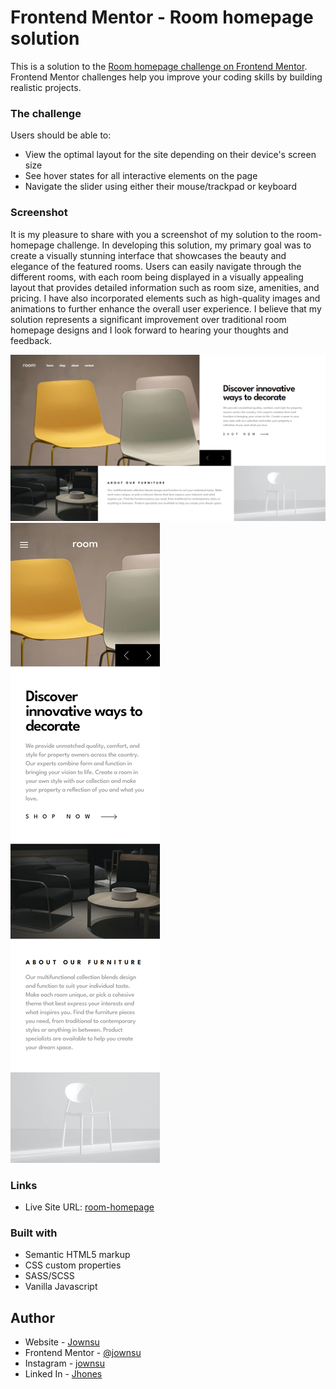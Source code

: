 # Frontend Mentor - Room homepage solution

This is a solution to the [Room homepage challenge on Frontend Mentor](https://www.frontendmentor.io/challenges/room-homepage-BtdBY_ENq). Frontend Mentor challenges help you improve your coding skills by building realistic projects. 

### The challenge

Users should be able to:

- View the optimal layout for the site depending on their device's screen size
- See hover states for all interactive elements on the page
- Navigate the slider using either their mouse/trackpad or keyboard

### Screenshot

 It is my pleasure to share with you a screenshot of my solution to the room-homepage challenge. In developing this solution, my primary goal was to create a visually stunning interface that showcases the beauty and elegance of the featured rooms. Users can easily navigate through the different rooms, with each room being displayed in a visually appealing layout that provides detailed information such as room size, amenities, and pricing. I have also incorporated elements such as high-quality images and animations to further enhance the overall user experience. I believe that my solution represents a significant improvement over traditional room homepage designs and I look forward to hearing your thoughts and feedback.

![](./screenshots/1.png)
![](./screenshots/2.png)

### Links

- Live Site URL: [room-homepage](https://room-homepage-one-jet.vercel.app/)

### Built with

- Semantic HTML5 markup
- CSS custom properties
- SASS/SCSS
- Vanilla Javascript

## Author

- Website - [Jownsu](https://jownsu.github.io/)
- Frontend Mentor - [@jownsu](https://www.frontendmentor.io/profile/jownsu)
- Instagram - [jownsu](https://www.instagram.com/jownsu/)
- Linked In - [Jhones](https://www.linkedin.com/in/jhones-digno-866904213/)